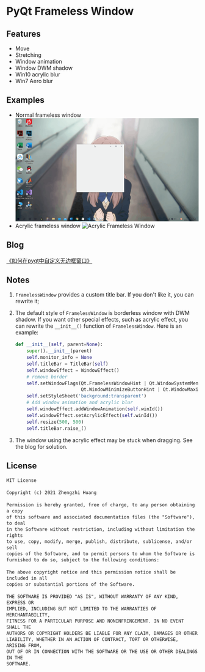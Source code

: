 # PyQt Frameless Window

## Features
* Move
* Stretching
* Window animation
* Window DWM shadow
* Win10 acrylic blur
* Win7 Aero blur

## Examples
* Normal frameless window
![Normal Frameless Window](screenshot/normal_frameless_window.gif)
* Acrylic frameless window
![Acrylic Frameless Window](screenshot/Acrylic_window.gif)

## Blog
[《如何在pyqt中自定义无边框窗口》](https://www.cnblogs.com/zhiyiYo/p/14659981.html)

## Notes
1. `FramelessWindow` provides a custom title bar. If you don't like it, you can rewrite it;
2. The default style of `FramelessWindow` is borderless window with DWM shadow. If you want other special effects, such as acrylic effect, you can rewrite the `__init__()` function of `FramelessWindow`. Here is an example:

    ```python
    def __init__(self, parent=None):
        super().__init__(parent)
        self.monitor_info = None
        self.titleBar = TitleBar(self)
        self.windowEffect = WindowEffect()
        # remove border
        self.setWindowFlags(Qt.FramelessWindowHint | Qt.WindowSystemMenuHint |
                            Qt.WindowMinimizeButtonHint | Qt.WindowMaximizeButtonHint)
        self.setStyleSheet('background:transparent')
        # Add window animation and acrylic blur
        self.windowEffect.addWindowAnimation(self.winId())
        self.windowEffect.setAcrylicEffect(self.winId())
        self.resize(500, 500)
        self.titleBar.raise_()
    ```
3. The window using the acrylic effect may be stuck when dragging. See the blog for solution.

## License
```
MIT License

Copyright (c) 2021 Zhengzhi Huang

Permission is hereby granted, free of charge, to any person obtaining a copy
of this software and associated documentation files (the "Software"), to deal
in the Software without restriction, including without limitation the rights
to use, copy, modify, merge, publish, distribute, sublicense, and/or sell
copies of the Software, and to permit persons to whom the Software is
furnished to do so, subject to the following conditions:

The above copyright notice and this permission notice shall be included in all
copies or substantial portions of the Software.

THE SOFTWARE IS PROVIDED "AS IS", WITHOUT WARRANTY OF ANY KIND, EXPRESS OR
IMPLIED, INCLUDING BUT NOT LIMITED TO THE WARRANTIES OF MERCHANTABILITY,
FITNESS FOR A PARTICULAR PURPOSE AND NONINFRINGEMENT. IN NO EVENT SHALL THE
AUTHORS OR COPYRIGHT HOLDERS BE LIABLE FOR ANY CLAIM, DAMAGES OR OTHER
LIABILITY, WHETHER IN AN ACTION OF CONTRACT, TORT OR OTHERWISE, ARISING FROM,
OUT OF OR IN CONNECTION WITH THE SOFTWARE OR THE USE OR OTHER DEALINGS IN THE
SOFTWARE.
```

